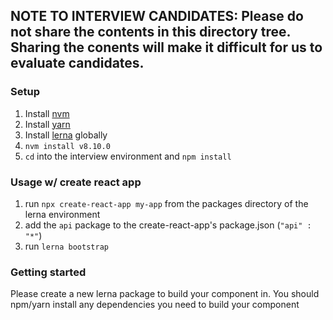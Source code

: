 ## **NOTE TO INTERVIEW CANDIDATES: Please do not share the contents in this directory tree. Sharing the conents will make it difficult for us to evaluate candidates.**

### Setup

1. Install [nvm](https://github.com/creationix/nvm/blob/master/README.md)
1. Install [yarn](https://yarnpkg.com/en/)
1. Install [lerna](https://github.com/lerna/lerna) globally
1. `nvm install v8.10.0`
1. `cd` into the interview environment and `npm install`

### Usage w/ create react app

1. run `npx create-react-app my-app` from the packages directory of the lerna environment
2. add the `api` package to the create-react-app's package.json (`"api" : "*"`)
3. run `lerna bootstrap`

### Getting started

Please create a new lerna package to build your component in. You should npm/yarn install any dependencies you need to build your component
